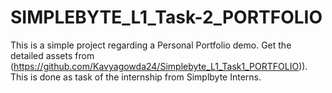 # SIMPLEBYTE_L1_Task-2_PORTFOLIO
This is a simple project regarding a Personal Portfolio demo. 
Get the detailed assets from (https://github.com/Kavyagowda24/Simplebyte_L1_Task1_PORTFOLIO)). 
This is done as task of the internship from Simplbyte Interns.

